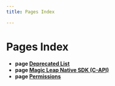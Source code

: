 ```yaml
---
title: Pages Index

---
```


# Pages Index




* **page [Deprecated List](/versioned_docs/version-02-Aug-2023/api-ref/api/Pages/deprecated.md#pages-deprecated)** 
* **page [Magic Leap Native SDK (C-API)](/versioned_docs/version-02-Aug-2023/api-ref/api/indexpage.md#pages-index)** 
* **page [Permissions](/versioned_docs/version-02-Aug-2023/api-ref/api/Pages/permissions.md#pages-permissions)** 





